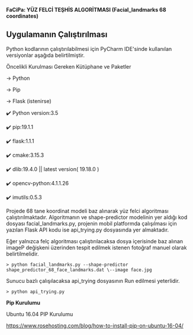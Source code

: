 **FaCiPa: YÜZ FELCİ TEŞHİS ALGORİTMASI (Facial_landmarks 68 coordinates)**

**Uygulamanın Çalıştırılması**
---------------

Python kodlarının çalıştırılabilmesi için PyCharm IDE'sinde kullanılan versiyonlar aşağıda belirtilmiştir.

Öncelikli Kurulması Gereken Kütüphane ve Paketler

-> Python

-> Pip

-> Flask (istenirse)

✔️ Python version:3.5

✔️ pip:19.1.1

✔️ flask:1.1.1

✔️ cmake:3.15.3

✔️ dlib:19.4.0 || latest version( 19.18.0 )

✔️ opencv-python:4.1.1.26

✔️ imutils:0.5.3

   Projede 68 tane koordinat modeli baz alınarak yüz felci algoritması çalıştırılmaktadır. Algoritmanın ve shape-predictor modelinin yer aldığı kod dosyası facial_landmarks.py, projenin mobil platformda çalışılması için yazılan Flask API kodu ise api_trying.py dosyasında yer almaktadır.
    
   Eğer yalnızca felç algoritması çalıştırılacaksa dosya içerisinde baz alınan imageP değişkeni üzerinden tespit edilmek istenen fotoğraf manuel olarak belirtilmelidir. 
    
    > python facial_landmarks.py --shape-predictor shape_predictor_68_face_landmarks.dat \--image face.jpg
    
   Sunucu bazlı çalışılacaksa api_trying dosyasının Run edilmesi yeterlidir.
    
    > python api_trying.py
   
**Pip Kurulumu**

Ubuntu 16.04 PIP Kurulumu

https://www.rosehosting.com/blog/how-to-install-pip-on-ubuntu-16-04/
